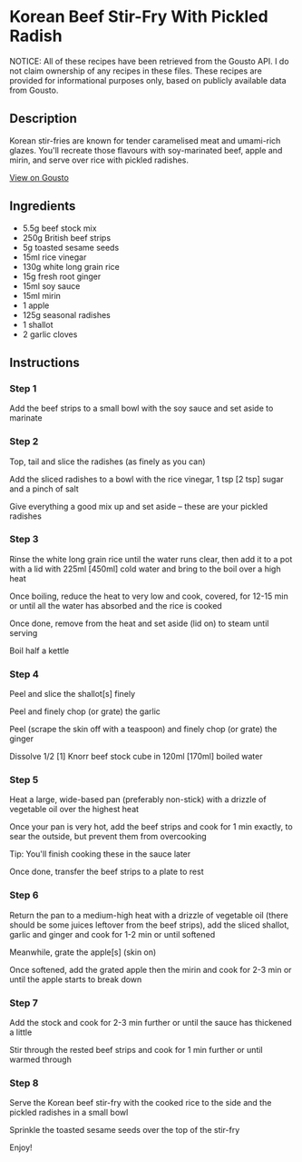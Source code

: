 # Korean Beef Stir-Fry With Pickled Radish

NOTICE: All of these recipes have been retrieved from the Gousto API. I do not claim ownership of any recipes in these files. These recipes are provided for informational purposes only, based on publicly available data from Gousto.

## Description

Korean stir-fries are known for tender caramelised meat and umami-rich glazes. You'll recreate those flavours with soy-marinated beef, apple and mirin, and serve over rice with pickled radishes. 

[View on Gousto](https://www.gousto.co.uk/recipes/cookbook/korean-beef-stir-fry-with-pickled-radish)

## Ingredients

- 5.5g beef stock mix
- 250g British beef strips
- 5g toasted sesame seeds
- 15ml rice vinegar	
- 130g white long grain rice
- 15g fresh root ginger
- 15ml soy sauce
- 15ml mirin 
- 1 apple
- 125g seasonal radishes
- 1 shallot
- 2 garlic cloves

## Instructions


### Step 1

Add the beef strips to a small bowl with the soy sauce and set aside to marinate


### Step 2

Top, tail and slice the radishes (as finely as you can)

Add the sliced radishes to a bowl with the rice vinegar, 1 tsp <span class="text-danger">[2 tsp] </span>sugar and a pinch of salt

Give everything a good mix up and set aside – these are your pickled radishes


### Step 3

Rinse the white long grain rice until the water runs clear, then add it to a pot with a lid with 225ml <span class="text-danger">[450ml]</span> cold water and bring to the boil over a high heat

Once boiling, reduce the heat to very low and cook, covered, for 12-15 min or until all the water has absorbed and the rice is cooked

Once done, remove from the heat and set aside (lid on) to steam until serving

Boil half a kettle


### Step 4

Peel and slice the shallot<span class="text-danger">[s]</span> finely

Peel and finely chop (or grate) the garlic

Peel (scrape the skin off with a teaspoon) and finely chop (or grate) the ginger

Dissolve 1/2<span class="text-danger"> [1]</span> Knorr beef stock cube in 120ml<span class="text-danger"> [170ml]</span> boiled water


### Step 5

Heat a large, wide-based pan (preferably non-stick) with a drizzle of vegetable oil over the highest heat

Once your pan is very hot, add the beef strips and cook for 1 min exactly, to sear the outside, but prevent them from overcooking

Tip: You'll finish cooking these in the sauce later

Once done, transfer the beef strips to a plate to rest


### Step 6

Return the pan to a medium-high heat with a drizzle of vegetable oil (there should be some juices leftover from the beef strips), add the sliced shallot, garlic and ginger and cook for 1-2 min or until softened

Meanwhile, grate the apple<span class="text-danger">[s]</span> (skin on)

Once softened, add the grated apple then the mirin and cook for 2-3 min or until the apple starts to break down


### Step 7

Add the stock and cook for 2-3 min further or until the sauce has thickened a little

Stir through the rested beef strips and cook for 1 min further or until warmed through

### Step 8

Serve the Korean beef stir-fry with the cooked rice to the side and the pickled radishes in a small bowl

Sprinkle the toasted sesame seeds over the top of the stir-fry

Enjoy!

